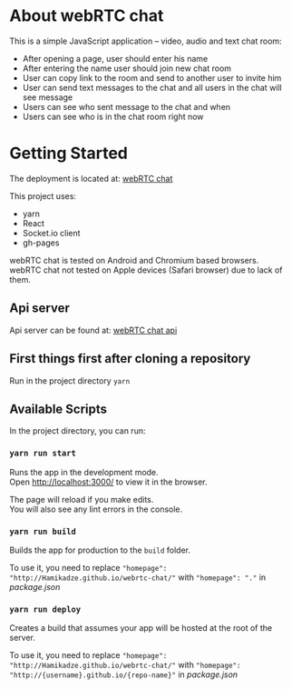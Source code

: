 # About webRTC chat

This is a simple JavaScript application – video, audio and text chat room:
* After opening a page, user should enter his name
* After entering the name user should join new chat room
* User can copy link to the room and send to another user to invite him
* User can send text messages to the chat and all users in the chat will see message
* Users can see who sent message to the chat and when
* Users can see who is in the chat room right now

# Getting Started

The deployment is located at: [webRTC chat](https://hamikadze.github.io/webrtc-chat/)

This project uses:
* yarn
* React
* Socket.io client
* gh-pages

webRTC chat is tested on Android and Chromium based browsers.\
webRTC chat not tested on Apple devices (Safari browser) due to lack of them.

## Api server

Api server can be found at: [webRTC chat api](https://github.com/Hamikadze/webrtc-chat-api)

## First things first after cloning a repository

Run in the project directory `yarn`

## Available Scripts

In the project directory, you can run:

### `yarn run start`

Runs the app in the development mode.\
Open [http://localhost:3000/](http://localhost:3000/) to view it in the browser.

The page will reload if you make edits.\
You will also see any lint errors in the console.

### `yarn run build`

Builds the app for production to the `build` folder.

To use it, you need to replace
`"homepage": "http://Hamikadze.github.io/webrtc-chat/"` with
`"homepage": "."` in *package.json*

### `yarn run deploy`

Creates a build that assumes your app will be hosted at the root of the server.

To use it, you need to replace
`"homepage": "http://Hamikadze.github.io/webrtc-chat/"` with
`"homepage": "http://{username}.github.io/{repo-name}"` in *package.json*
